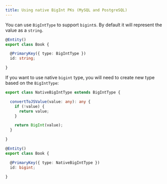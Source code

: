 ```yaml
---
title: Using native BigInt PKs (MySQL and PostgreSQL)
---
```


You can use `BigIntType` to support `bigint`s. By default it will represent the value as
a `string`.  

```typescript
@Entity()
export class Book {

  @PrimaryKey({ type: BigIntType })
  id: string;

}
```

If you want to use native `bigint` type, you will need to create new type based on the
`BigIntType`:

```typescript
export class NativeBigIntType extends BigIntType {

  convertToJSValue(value: any): any {
    if (!value) {
      return value;
    }

    return BigInt(value);
  }

}

@Entity()
export class Book {

  @PrimaryKey({ type: NativeBigIntType })
  id: bigint;

}
```
